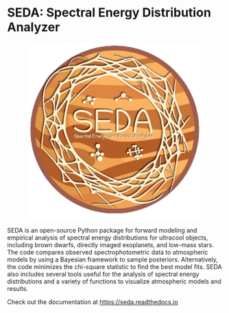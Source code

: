 SEDA: Spectral Energy Distribution Analyzer
===========================================

<p align="center">
    <img src="https://github.com/suarezgenaro/seda/blob/main/docs/SEDA_logo.png" title="SEDA logo" alt="Spitzer IRS spectra of ultracool objects" width="400">
</p>

SEDA is an open-source Python package for forward modeling and empirical analysis of spectral energy distributions for ultracool objects, including brown dwarfs, directly imaged exoplanets, and low-mass stars. The code compares observed spectrophotometric data to atmospheric models by using a Bayesian framework to sample posteriors. Alternatively, the code minimizes the chi-square statistic to find the best model fits. SEDA also includes several tools useful for the analysis of spectral energy distributions and a variety of functions to visualize atmospheric models and results.

Check out the documentation at https://seda.readthedocs.io
